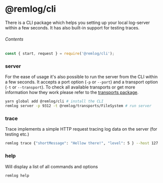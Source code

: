 # @remlog/cli

There is a CLI package which helps you setting up your local log-server within a few seconds. It has also built-in support for testing traces.

###### Contents

```js
const { start, request } = require('@remlog/cli');
```

### server

For the ease of usage it's also possible to run the server from the CLI within a few seconds. It accepts a port option (`-p` or `--port`) and a transport option (`-t` or `--transport`). To check all available transports or get more information how they work please refer to the [transports package](https://github.com/janbiasi/remlog/tree/develop/packages/transports).

```bash
yarn global add @remlog/cli # install the CLI
remlog server -p 9312 -t @remlog/transports/FileSystem # run server
```

### trace

Trace implements a simple HTTP request tracing log data on the server (for testing etc.)

```bash
remlog trace {"shortMessage": "Hellow there!", "level": 5 } --host 127.0.0.1 --port 9012 --secure
```

### help

Will display a list of all commands and options

```bash
remlog help
```
